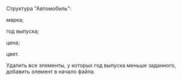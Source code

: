 Структура "Автомобиль":

марка;

год выпуска;

цена;

цвет.

Удалить все элементы, у которых год выпуска меньше заданного, добавить элемент в начало файла.
